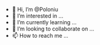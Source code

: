 - 👋 Hi, I’m @Poloniu
- 👀 I’m interested in ...
- 🌱 I’m currently learning ...
- 💞️ I’m looking to collaborate on ...
- 📫 How to reach me ...

<!---
Poloniu/Poloniu is a ✨ special ✨ repository 45467534 its `README.md` (this file) appears on your GitHub profile.
You can click the Preview link to take a look at your changes.
--->
